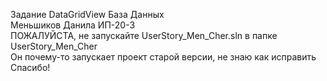 Задание DataGridView База Данных
<br> Меньшиков Данила ИП-20-3 <br>
ПОЖАЛУЙСТА, не запускайте UserStory_Men_Cher.sln в папке UserStory_Men_Cher<br>
Он почему-то запускает проект старой версии, не знаю как исправить
<br>Спасибо!
